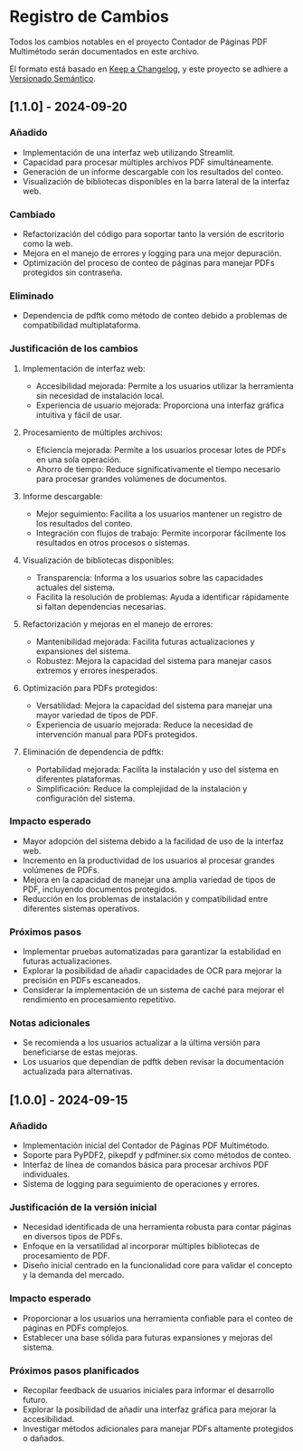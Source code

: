 # Registro de Cambios

Todos los cambios notables en el proyecto Contador de Páginas PDF Multimétodo serán documentados en este archivo.

El formato está basado en [Keep a Changelog](https://keepachangelog.com/es-ES/1.0.0/),
y este proyecto se adhiere a [Versionado Semántico](https://semver.org/lang/es/).

## [1.1.0] - 2024-09-20

### Añadido
- Implementación de una interfaz web utilizando Streamlit.
- Capacidad para procesar múltiples archivos PDF simultáneamente.
- Generación de un informe descargable con los resultados del conteo.
- Visualización de bibliotecas disponibles en la barra lateral de la interfaz web.

### Cambiado
- Refactorización del código para soportar tanto la versión de escritorio como la web.
- Mejora en el manejo de errores y logging para una mejor depuración.
- Optimización del proceso de conteo de páginas para manejar PDFs protegidos sin contraseña.

### Eliminado
- Dependencia de pdftk como método de conteo debido a problemas de compatibilidad multiplataforma.

### Justificación de los cambios

1. Implementación de interfaz web:
   - Accesibilidad mejorada: Permite a los usuarios utilizar la herramienta sin necesidad de instalación local.
   - Experiencia de usuario mejorada: Proporciona una interfaz gráfica intuitiva y fácil de usar.

2. Procesamiento de múltiples archivos:
   - Eficiencia mejorada: Permite a los usuarios procesar lotes de PDFs en una sola operación.
   - Ahorro de tiempo: Reduce significativamente el tiempo necesario para procesar grandes volúmenes de documentos.

3. Informe descargable:
   - Mejor seguimiento: Facilita a los usuarios mantener un registro de los resultados del conteo.
   - Integración con flujos de trabajo: Permite incorporar fácilmente los resultados en otros procesos o sistemas.

4. Visualización de bibliotecas disponibles:
   - Transparencia: Informa a los usuarios sobre las capacidades actuales del sistema.
   - Facilita la resolución de problemas: Ayuda a identificar rápidamente si faltan dependencias necesarias.

5. Refactorización y mejoras en el manejo de errores:
   - Mantenibilidad mejorada: Facilita futuras actualizaciones y expansiones del sistema.
   - Robustez: Mejora la capacidad del sistema para manejar casos extremos y errores inesperados.

6. Optimización para PDFs protegidos:
   - Versatilidad: Mejora la capacidad del sistema para manejar una mayor variedad de tipos de PDF.
   - Experiencia de usuario mejorada: Reduce la necesidad de intervención manual para PDFs protegidos.

7. Eliminación de dependencia de pdftk:
   - Portabilidad mejorada: Facilita la instalación y uso del sistema en diferentes plataformas.
   - Simplificación: Reduce la complejidad de la instalación y configuración del sistema.

### Impacto esperado
- Mayor adopción del sistema debido a la facilidad de uso de la interfaz web.
- Incremento en la productividad de los usuarios al procesar grandes volúmenes de PDFs.
- Mejora en la capacidad de manejar una amplia variedad de tipos de PDF, incluyendo documentos protegidos.
- Reducción en los problemas de instalación y compatibilidad entre diferentes sistemas operativos.

### Próximos pasos
- Implementar pruebas automatizadas para garantizar la estabilidad en futuras actualizaciones.
- Explorar la posibilidad de añadir capacidades de OCR para mejorar la precisión en PDFs escaneados.
- Considerar la implementación de un sistema de caché para mejorar el rendimiento en procesamiento repetitivo.

### Notas adicionales
- Se recomienda a los usuarios actualizar a la última versión para beneficiarse de estas mejoras.
- Los usuarios que dependían de pdftk deben revisar la documentación actualizada para alternativas.

## [1.0.0] - 2024-09-15

### Añadido
- Implementación inicial del Contador de Páginas PDF Multimétodo.
- Soporte para PyPDF2, pikepdf y pdfminer.six como métodos de conteo.
- Interfaz de línea de comandos básica para procesar archivos PDF individuales.
- Sistema de logging para seguimiento de operaciones y errores.

### Justificación de la versión inicial
- Necesidad identificada de una herramienta robusta para contar páginas en diversos tipos de PDFs.
- Enfoque en la versatilidad al incorporar múltiples bibliotecas de procesamiento de PDF.
- Diseño inicial centrado en la funcionalidad core para validar el concepto y la demanda del mercado.

### Impacto esperado
- Proporcionar a los usuarios una herramienta confiable para el conteo de páginas en PDFs complejos.
- Establecer una base sólida para futuras expansiones y mejoras del sistema.

### Próximos pasos planificados
- Recopilar feedback de usuarios iniciales para informar el desarrollo futuro.
- Explorar la posibilidad de añadir una interfaz gráfica para mejorar la accesibilidad.
- Investigar métodos adicionales para manejar PDFs altamente protegidos o dañados.